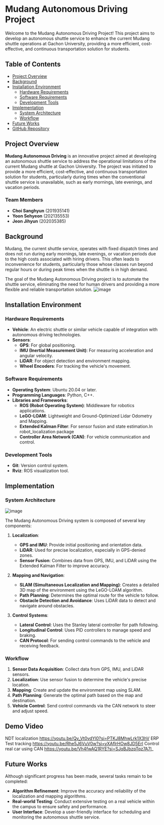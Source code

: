 # Mudang Autonomous Driving Project

Welcome to the Mudang Autonomous Driving Project! This project aims to develop an autonomous shuttle service to enhance the current Mudang shuttle operations at Gachon University, providing a more efficient, cost-effective, and continuous transportation solution for students.

## Table of Contents
- [Project Overview](#project-overview)
- [Background](#background)
- [Installation Environment](#installation-environment)
  - [Hardware Requirements](#hardware-requirements)
  - [Software Requirements](#software-requirements)
  - [Development Tools](#development-tools)
- [Implementation](#implementation)
  - [System Architecture](#system-architecture)
  - [Workflow](#workflow)
- [Future Works](#future-works)
- [GitHub Repository](#github-repository)

## Project Overview

**Mudang Autonomous Driving** is an innovative project aimed at developing an autonomous shuttle service to address the operational limitations of the current Mudang shuttle at Gachon University. The project was initiated to provide a more efficient, cost-effective, and continuous transportation solution for students, particularly during times when the conventional shuttle service is unavailable, such as early mornings, late evenings, and vacation periods.


### Team Members

- **Choi Sanghyun** (201935141)
- **Yoon Sehyeon** (202135553)
- **Jeon Jihyun** (202035385)

## Background

Mudang, the current shuttle service, operates with fixed dispatch times and does not run during early mornings, late evenings, or vacation periods due to the high costs associated with hiring drivers. This often leads to inconvenience for students, particularly those whose classes run beyond regular hours or during peak times when the shuttle is in high demand.

The goal of the Mudang Autonomous Driving project is to automate the shuttle service, eliminating the need for human drivers and providing a more flexible and reliable transportation solution.
![image](https://github.com/Mudang-Autonomous-Driving/AutonomousDriving/assets/99864704/b206f9b1-d769-40c0-ad60-cecad9ffeab7)


## Installation Environment

### Hardware Requirements

- **Vehicle**: An electric shuttle or similar vehicle capable of integration with autonomous driving technologies.
- **Sensors**:
  - **GPS**: For global positioning.
  - **IMU (Inertial Measurement Unit)**: For measuring acceleration and angular velocity.
  - **LiDAR**: For object detection and environment mapping.
  - **Wheel Encoders**: For tracking the vehicle's movement.

### Software Requirements

- **Operating System**: Ubuntu 20.04 or later.
- **Programming Languages**: Python, C++.
- **Libraries and Frameworks**:
  - **ROS (Robot Operating System)**: Middleware for robotics applications.
  - **LeGO-LOAM**: Lightweight and Ground-Optimized Lidar Odometry and Mapping.
  - **Extended Kalman Filter**: For sensor fusion and state estimation.In robot_localization package
  - **Controller Area Network (CAN)**: For vehicle communication and control.

### Development Tools

- **Git**: Version control system.
- **Rviz**: ROS visualization tool.

## Implementation

### System Architecture
![image](https://github.com/Mudang-Autonomous-Driving/AutonomousDriving/assets/99864704/3ba8aaae-20f3-446b-a836-d1bf28f56494)


The Mudang Autonomous Driving system is composed of several key components:

1. **Localization**:
   - **GPS and IMU**: Provide initial positioning and orientation data.
   - **LiDAR**: Used for precise localization, especially in GPS-denied zones.
   - **Sensor Fusion**: Combines data from GPS, IMU, and LiDAR using the Extended Kalman Filter to improve accuracy.

2. **Mapping and Navigation**:
   - **SLAM (Simultaneous Localization and Mapping)**: Creates a detailed 3D map of the environment using the LeGO-LOAM algorithm.
   - **Path Planning**: Determines the optimal route for the vehicle to follow.
   - **Obstacle Detection and Avoidance**: Uses LiDAR data to detect and navigate around obstacles.

3. **Control Systems**:
   - **Lateral Control**: Uses the Stanley lateral controller for path following.
   - **Longitudinal Control**: Uses PID controllers to manage speed and braking.
   - **CAN Protocol**: For sending control commands to the vehicle and receiving feedback.

### Workflow

1. **Sensor Data Acquisition**: Collect data from GPS, IMU, and LiDAR sensors.
2. **Localization**: Use sensor fusion to determine the vehicle's precise location.
3. **Mapping**: Create and update the environment map using SLAM.
4. **Path Planning**: Generate the optimal path based on the map and destination.
5. **Vehicle Control**: Send control commands via the CAN network to steer and adjust speed.

## Demo Video
NDT localization
https://youtu.be/Qv_Vt0vdYl0?si=PTKJ8MhwLrk1X3hV
ERP Test tracking
https://youtu.be/Rhe5J6VuV0w?si=yXAflrHOw8JD5Erl
Control real car using CAN 
https://youtu.be/Vh4fwAQ1RYE?si=SJqBJbzpTqz7A7l_



## Future Works

Although significant progress has been made, several tasks remain to be completed:

- **Algorithm Refinement**: Improve the accuracy and reliability of the localization and mapping algorithms.
- **Real-world Testing**: Conduct extensive testing on a real vehicle within the campus to ensure safety and performance.
- **User Interface**: Develop a user-friendly interface for scheduling and monitoring the autonomous shuttle service.

